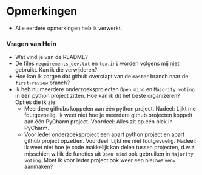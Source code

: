 # Opmerkingen

- Alle eerdere opmerkingen heb ik verwerkt.

### Vragen van Hein
- Wat vind je van de README?
- De files `requirements_dev.txt` en `tox.ini` worden volgens mij niet gebruikt. Kan 
  ik die verwijderen?
- Hoe kan ik zorgen dat github overstapt van de `master` branch naar de 
  `first-review` branch?
- Ik heb nu meerdere onderzoeksprojecten `Open mind` en `Majority voting` in één python 
  project zitten. Hoe kan ik dit het beste organizeren? Opties die ik zie:
  - Meerdere githubs koppelen aan één python project. Nadeel: Lijkt me foutgevoelig. 
    Ik weet niet hoe je meerdere github projecten koppelt aan één PyCharm project. 
    Voordeel: Alles zit op één plek in PyCharm.
  - Voor ieder onderzoeksproject een apart python project en apart github project 
    opzetten. Voordeel: Lijkt me niet foutgevoelig. Nadeel: Ik weet niet hoe je 
    code makkelijk kan delen tussen projecten, d.w.z. misschien wil ik de functies 
    uit `Open mind` ook gebruiken in `Majority voting`. Moet ik voor ieder project 
    ook weer een nieuwe `venv` aanmaken?
